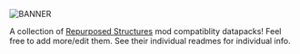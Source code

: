 ![BANNER](http://i.creativecommons.org/p/zero/1.0/88x31.png)

A collection of [Repurposed Structures](https://github.com/TelepathicGrunt/RepurposedStructures) mod compatiblity datapacks!
Feel free to add more/edit them.
See their individual readmes for individual info.
